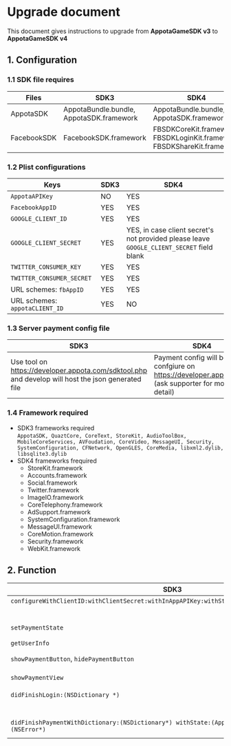 Upgrade document
=======
This document gives instructions to upgrade from **AppotaGameSDK v3** to **AppotaGameSDK v4**

## 1. Configuration

### 1.1 SDK file requires

|Files|SDK3|SDK4|
|-----|----|----|
|AppotaSDK|AppotaBundle.bundle, AppotaSDK.framework|AppotaBundle.bundle, AppotaSDK.framework|
|FacebookSDK|FacebookSDK.framework|FBSDKCoreKit.framework  FBSDKLoginKit.framework FBSDKShareKit.framework|

### 1.2 Plist configurations

|Keys|SDK3|SDK4|
|----|----|----|
|`AppotaAPIKey`|NO|YES|
|`FacebookAppID`|YES|YES|
|`GOOGLE_CLIENT_ID`|YES|YES|
|`GOOGLE_CLIENT_SECRET`|YES|YES, in case client secret's not provided please leave `GOOGLE_CLIENT_SECRET` field blank|
|`TWITTER_CONSUMER_KEY`|YES|YES|
|`TWITTER_CONSUMER_SECRET`|YES|YES|
|URL schemes: `fbAppID`|YES|YES|
|URL schemes: `appotaCLIENT_ID`|YES|NO|

### 1.3 Server payment config file
|SDK3|SDK4|
|----|----|
|Use tool on https://developer.appota.com/sdktool.php and develop will host the json generated file|Payment config will be confgiure on https://developer.appota.com (ask supporter for more detail)|

### 1.4 Framework required
- SDK3 frameworks required  
 `AppotaSDK, QuaztCore, CoreText, StoreKit, AudioToolBox, MobileCoreServices, AVFoudation, CoreVideo, MessageUI, Security, SystemConfiguration, CFNetwork, OpenGLES, CoreMedia, libxml2.dylib, libsqlite3.dylib`
- SDK4 frameworks frequired
	- StoreKit.framework
	- Accounts.framework
	- Social.framework
	- Twitter.framework
	- ImageIO.framework
	- CoreTelephony.framework
	- AdSupport.framework
	- SystemConfiguration.framework
	- MessageUI.framework
	- CoreMotion.framework
	- Security.framework
	- WebKit.framework

## 2. Function 

|SDK3|SDK4|Change|
|-----|-----|-----|
|`configureWithClientID:withClientSecret:withInAppAPIKey:withState:withNoticeUrl:withConfigUrl`|`configure`|Change configure function|
||`SetAutoShowLoginDialog`|Auto show login dialog at SDK init|
|`setPaymentState`|`GetPaymentState(string packageID)`|Change machenism implement `GetPaymentState(String)` callback|
|`getUserInfo`|`getUserInfo`|Return [`AppotaUserLoginResult`](https://github.com/appota/ios-game-sdk/blob/master/class-document/AppotaUserLoginResult-class.md)|
|`showPaymentButton`, `hidePaymentButton`|`setSDKButtonVisibility(BOOL)`|call `setSDKButtonVisibility(BOOL)` true or false to hide or show floating button|
|`showPaymentView`|`showPaymentView`, `showPaymentViewWithPackageID(String)`|Change to `showPaymentView` and `showPaymentViewWithPackageID(String)`|
|`didFinishLogin:(NSDictionary *)`|`didLoginSuccess:(AppotaUserLoginResult*)`|Callback changed|
||`didCloseLoginView`|Callback changed|
|`didFinishPaymentWithDictionary:(NSDictionary*) withState:(AppotaPaymentState) withError:(NSError*)`|`didPaymentSuccessWithResult:(AppotaPaymentResult*)withPackage:(NSString *)`|Callback change return result [`AppotaPaymentResult`](https://github.com/appota/ios-game-sdk/blob/master/class-document/AppotaPaymentResult-class.md)|
